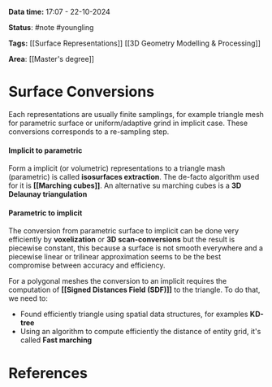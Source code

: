 **Data time:** 17:07 - 22-10-2024

**Status**: #note #youngling 

**Tags:** [[Surface Representations]] [[3D Geometry Modelling & Processing]]

**Area**: [[Master's degree]]
# Surface Conversions

Each representations are usually finite samplings, for example triangle mesh for parametric surface or uniform/adaptive grind in implicit case. These conversions corresponds to a re-sampling step.
#### Implicit to parametric
Form a implicit (or volumetric) representations to a triangle mash (parametric) is called **isosurfaces extraction**. The de-facto algorithm used for it is **[[Marching cubes]]**. An alternative su marching cubes is a **3D Delaunay triangulation** 
#### Parametric to implicit
The conversion from parametric surface to implicit can be done very efficiently by **voxelization** or **3D scan-conversions** but the result is piecewise constant, this because a surface is not smooth everywhere and a piecewise linear or trilinear approximation seems to be the best compromise between accuracy and efficiency.

For a polygonal meshes the conversion to an implicit requires the computation of **[[Signed Distances Field (SDF)]]** to the triangle. To do that, we need to:
- Found efficiently triangle using spatial data structures, for examples **KD-tree**
- Using an algorithm to compute efficiently the distance of entity grid, it's called **Fast marching**
# References